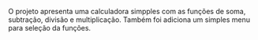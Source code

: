 O projeto apresenta uma calculadora simpples com as funções de soma, subtração, divisão e multiplicação. Também foi adiciona um simples menu para seleção da funções.